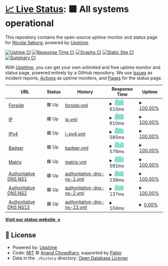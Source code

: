 # [📈 Live Status](https://status.xn--sb-lka.org): <!--live status--> **🟩 All systems operational**

This repository contains the open-source uptime monitor and status page for [Nicolai Søborg](https://søb.org/), powered by [Upptime](https://github.com/upptime/upptime).

[![Uptime CI](https://github.com/NicolaiSoeborg/status.xn--sb-lka.org/workflows/Uptime%20CI/badge.svg)](https://github.com/NicolaiSoeborg/status.xn--sb-lka.org/actions?query=workflow%3A%22Uptime+CI%22)
[![Response Time CI](https://github.com/NicolaiSoeborg/status.xn--sb-lka.org/workflows/Response%20Time%20CI/badge.svg)](https://github.com/NicolaiSoeborg/status.xn--sb-lka.org/actions?query=workflow%3A%22Response+Time+CI%22)
[![Graphs CI](https://github.com/NicolaiSoeborg/status.xn--sb-lka.org/workflows/Graphs%20CI/badge.svg)](https://github.com/NicolaiSoeborg/status.xn--sb-lka.org/actions?query=workflow%3A%22Graphs+CI%22)
[![Static Site CI](https://github.com/NicolaiSoeborg/status.xn--sb-lka.org/workflows/Static%20Site%20CI/badge.svg)](https://github.com/NicolaiSoeborg/status.xn--sb-lka.org/actions?query=workflow%3A%22Static+Site+CI%22)
[![Summary CI](https://github.com/NicolaiSoeborg/status.xn--sb-lka.org/workflows/Summary%20CI/badge.svg)](https://github.com/NicolaiSoeborg/status.xn--sb-lka.org/actions?query=workflow%3A%22Summary+CI%22)

With [Upptime](https://upptime.js.org), you can get your own unlimited and free uptime monitor and status page, powered entirely by a GitHub repository. We use [Issues](https://github.com/NicolaiSoeborg/status.xn--sb-lka.org/issues) as incident reports, [Actions](https://github.com/NicolaiSoeborg/status.xn--sb-lka.org/actions) as uptime monitors, and [Pages](https://status.xn--sb-lka.org) for the status page.

<!--start: status pages-->
<!-- This summary is generated by Upptime (https://github.com/upptime/upptime) -->
<!-- Do not edit this manually, your changes will be overwritten -->
<!-- prettier-ignore -->
| URL | Status | History | Response Time | Uptime |
| --- | ------ | ------- | ------------- | ------ |
| <img alt="" src="https://icons.duckduckgo.com/ip3/xn--sb-lka.org.ico" height="13"> [Forside](https://xn--sb-lka.org/) | 🟩 Up | [forside.yml](https://github.com/NicolaiSoeborg/status.xn--sb-lka.org/commits/HEAD/history/forside.yml) | <details><summary><img alt="Response time graph" src="./graphs/forside/response-time-week.png" height="20"> 610ms</summary><br><a href="https://status.xn--sb-lka.org/history/forside"><img alt="Response time 703" src="https://img.shields.io/endpoint?url=https%3A%2F%2Fraw.githubusercontent.com%2FNicolaiSoeborg%2Fstatus.xn--sb-lka.org%2FHEAD%2Fapi%2Fforside%2Fresponse-time.json"></a><br><a href="https://status.xn--sb-lka.org/history/forside"><img alt="24-hour response time 540" src="https://img.shields.io/endpoint?url=https%3A%2F%2Fraw.githubusercontent.com%2FNicolaiSoeborg%2Fstatus.xn--sb-lka.org%2FHEAD%2Fapi%2Fforside%2Fresponse-time-day.json"></a><br><a href="https://status.xn--sb-lka.org/history/forside"><img alt="7-day response time 610" src="https://img.shields.io/endpoint?url=https%3A%2F%2Fraw.githubusercontent.com%2FNicolaiSoeborg%2Fstatus.xn--sb-lka.org%2FHEAD%2Fapi%2Fforside%2Fresponse-time-week.json"></a><br><a href="https://status.xn--sb-lka.org/history/forside"><img alt="30-day response time 599" src="https://img.shields.io/endpoint?url=https%3A%2F%2Fraw.githubusercontent.com%2FNicolaiSoeborg%2Fstatus.xn--sb-lka.org%2FHEAD%2Fapi%2Fforside%2Fresponse-time-month.json"></a><br><a href="https://status.xn--sb-lka.org/history/forside"><img alt="1-year response time 703" src="https://img.shields.io/endpoint?url=https%3A%2F%2Fraw.githubusercontent.com%2FNicolaiSoeborg%2Fstatus.xn--sb-lka.org%2FHEAD%2Fapi%2Fforside%2Fresponse-time-year.json"></a></details> | <details><summary><a href="https://status.xn--sb-lka.org/history/forside">100.00%</a></summary><a href="https://status.xn--sb-lka.org/history/forside"><img alt="All-time uptime 98.47%" src="https://img.shields.io/endpoint?url=https%3A%2F%2Fraw.githubusercontent.com%2FNicolaiSoeborg%2Fstatus.xn--sb-lka.org%2FHEAD%2Fapi%2Fforside%2Fuptime.json"></a><br><a href="https://status.xn--sb-lka.org/history/forside"><img alt="24-hour uptime 100.00%" src="https://img.shields.io/endpoint?url=https%3A%2F%2Fraw.githubusercontent.com%2FNicolaiSoeborg%2Fstatus.xn--sb-lka.org%2FHEAD%2Fapi%2Fforside%2Fuptime-day.json"></a><br><a href="https://status.xn--sb-lka.org/history/forside"><img alt="7-day uptime 100.00%" src="https://img.shields.io/endpoint?url=https%3A%2F%2Fraw.githubusercontent.com%2FNicolaiSoeborg%2Fstatus.xn--sb-lka.org%2FHEAD%2Fapi%2Fforside%2Fuptime-week.json"></a><br><a href="https://status.xn--sb-lka.org/history/forside"><img alt="30-day uptime 100.00%" src="https://img.shields.io/endpoint?url=https%3A%2F%2Fraw.githubusercontent.com%2FNicolaiSoeborg%2Fstatus.xn--sb-lka.org%2FHEAD%2Fapi%2Fforside%2Fuptime-month.json"></a><br><a href="https://status.xn--sb-lka.org/history/forside"><img alt="1-year uptime 98.47%" src="https://img.shields.io/endpoint?url=https%3A%2F%2Fraw.githubusercontent.com%2FNicolaiSoeborg%2Fstatus.xn--sb-lka.org%2FHEAD%2Fapi%2Fforside%2Fuptime-year.json"></a></details>
| <img alt="" src="https://icons.duckduckgo.com/ip3/ip.xn--sb-lka.org.ico" height="13"> [IP](https://ip.xn--sb-lka.org/) | 🟩 Up | [ip.yml](https://github.com/NicolaiSoeborg/status.xn--sb-lka.org/commits/HEAD/history/ip.yml) | <details><summary><img alt="Response time graph" src="./graphs/ip/response-time-week.png" height="20"> 610ms</summary><br><a href="https://status.xn--sb-lka.org/history/ip"><img alt="Response time 698" src="https://img.shields.io/endpoint?url=https%3A%2F%2Fraw.githubusercontent.com%2FNicolaiSoeborg%2Fstatus.xn--sb-lka.org%2FHEAD%2Fapi%2Fip%2Fresponse-time.json"></a><br><a href="https://status.xn--sb-lka.org/history/ip"><img alt="24-hour response time 551" src="https://img.shields.io/endpoint?url=https%3A%2F%2Fraw.githubusercontent.com%2FNicolaiSoeborg%2Fstatus.xn--sb-lka.org%2FHEAD%2Fapi%2Fip%2Fresponse-time-day.json"></a><br><a href="https://status.xn--sb-lka.org/history/ip"><img alt="7-day response time 610" src="https://img.shields.io/endpoint?url=https%3A%2F%2Fraw.githubusercontent.com%2FNicolaiSoeborg%2Fstatus.xn--sb-lka.org%2FHEAD%2Fapi%2Fip%2Fresponse-time-week.json"></a><br><a href="https://status.xn--sb-lka.org/history/ip"><img alt="30-day response time 606" src="https://img.shields.io/endpoint?url=https%3A%2F%2Fraw.githubusercontent.com%2FNicolaiSoeborg%2Fstatus.xn--sb-lka.org%2FHEAD%2Fapi%2Fip%2Fresponse-time-month.json"></a><br><a href="https://status.xn--sb-lka.org/history/ip"><img alt="1-year response time 698" src="https://img.shields.io/endpoint?url=https%3A%2F%2Fraw.githubusercontent.com%2FNicolaiSoeborg%2Fstatus.xn--sb-lka.org%2FHEAD%2Fapi%2Fip%2Fresponse-time-year.json"></a></details> | <details><summary><a href="https://status.xn--sb-lka.org/history/ip">100.00%</a></summary><a href="https://status.xn--sb-lka.org/history/ip"><img alt="All-time uptime 98.47%" src="https://img.shields.io/endpoint?url=https%3A%2F%2Fraw.githubusercontent.com%2FNicolaiSoeborg%2Fstatus.xn--sb-lka.org%2FHEAD%2Fapi%2Fip%2Fuptime.json"></a><br><a href="https://status.xn--sb-lka.org/history/ip"><img alt="24-hour uptime 100.00%" src="https://img.shields.io/endpoint?url=https%3A%2F%2Fraw.githubusercontent.com%2FNicolaiSoeborg%2Fstatus.xn--sb-lka.org%2FHEAD%2Fapi%2Fip%2Fuptime-day.json"></a><br><a href="https://status.xn--sb-lka.org/history/ip"><img alt="7-day uptime 100.00%" src="https://img.shields.io/endpoint?url=https%3A%2F%2Fraw.githubusercontent.com%2FNicolaiSoeborg%2Fstatus.xn--sb-lka.org%2FHEAD%2Fapi%2Fip%2Fuptime-week.json"></a><br><a href="https://status.xn--sb-lka.org/history/ip"><img alt="30-day uptime 100.00%" src="https://img.shields.io/endpoint?url=https%3A%2F%2Fraw.githubusercontent.com%2FNicolaiSoeborg%2Fstatus.xn--sb-lka.org%2FHEAD%2Fapi%2Fip%2Fuptime-month.json"></a><br><a href="https://status.xn--sb-lka.org/history/ip"><img alt="1-year uptime 98.47%" src="https://img.shields.io/endpoint?url=https%3A%2F%2Fraw.githubusercontent.com%2FNicolaiSoeborg%2Fstatus.xn--sb-lka.org%2FHEAD%2Fapi%2Fip%2Fuptime-year.json"></a></details>
| <img alt="" src="https://icons.duckduckgo.com/ip3/ipv4.xn--sb-lka.org.ico" height="13"> [IPv4](https://ipv4.xn--sb-lka.org/) | 🟩 Up | [i-pv4.yml](https://github.com/NicolaiSoeborg/status.xn--sb-lka.org/commits/HEAD/history/i-pv4.yml) | <details><summary><img alt="Response time graph" src="./graphs/i-pv4/response-time-week.png" height="20"> 585ms</summary><br><a href="https://status.xn--sb-lka.org/history/i-pv4"><img alt="Response time 729" src="https://img.shields.io/endpoint?url=https%3A%2F%2Fraw.githubusercontent.com%2FNicolaiSoeborg%2Fstatus.xn--sb-lka.org%2FHEAD%2Fapi%2Fi-pv4%2Fresponse-time.json"></a><br><a href="https://status.xn--sb-lka.org/history/i-pv4"><img alt="24-hour response time 543" src="https://img.shields.io/endpoint?url=https%3A%2F%2Fraw.githubusercontent.com%2FNicolaiSoeborg%2Fstatus.xn--sb-lka.org%2FHEAD%2Fapi%2Fi-pv4%2Fresponse-time-day.json"></a><br><a href="https://status.xn--sb-lka.org/history/i-pv4"><img alt="7-day response time 585" src="https://img.shields.io/endpoint?url=https%3A%2F%2Fraw.githubusercontent.com%2FNicolaiSoeborg%2Fstatus.xn--sb-lka.org%2FHEAD%2Fapi%2Fi-pv4%2Fresponse-time-week.json"></a><br><a href="https://status.xn--sb-lka.org/history/i-pv4"><img alt="30-day response time 586" src="https://img.shields.io/endpoint?url=https%3A%2F%2Fraw.githubusercontent.com%2FNicolaiSoeborg%2Fstatus.xn--sb-lka.org%2FHEAD%2Fapi%2Fi-pv4%2Fresponse-time-month.json"></a><br><a href="https://status.xn--sb-lka.org/history/i-pv4"><img alt="1-year response time 729" src="https://img.shields.io/endpoint?url=https%3A%2F%2Fraw.githubusercontent.com%2FNicolaiSoeborg%2Fstatus.xn--sb-lka.org%2FHEAD%2Fapi%2Fi-pv4%2Fresponse-time-year.json"></a></details> | <details><summary><a href="https://status.xn--sb-lka.org/history/i-pv4">100.00%</a></summary><a href="https://status.xn--sb-lka.org/history/i-pv4"><img alt="All-time uptime 98.47%" src="https://img.shields.io/endpoint?url=https%3A%2F%2Fraw.githubusercontent.com%2FNicolaiSoeborg%2Fstatus.xn--sb-lka.org%2FHEAD%2Fapi%2Fi-pv4%2Fuptime.json"></a><br><a href="https://status.xn--sb-lka.org/history/i-pv4"><img alt="24-hour uptime 100.00%" src="https://img.shields.io/endpoint?url=https%3A%2F%2Fraw.githubusercontent.com%2FNicolaiSoeborg%2Fstatus.xn--sb-lka.org%2FHEAD%2Fapi%2Fi-pv4%2Fuptime-day.json"></a><br><a href="https://status.xn--sb-lka.org/history/i-pv4"><img alt="7-day uptime 100.00%" src="https://img.shields.io/endpoint?url=https%3A%2F%2Fraw.githubusercontent.com%2FNicolaiSoeborg%2Fstatus.xn--sb-lka.org%2FHEAD%2Fapi%2Fi-pv4%2Fuptime-week.json"></a><br><a href="https://status.xn--sb-lka.org/history/i-pv4"><img alt="30-day uptime 100.00%" src="https://img.shields.io/endpoint?url=https%3A%2F%2Fraw.githubusercontent.com%2FNicolaiSoeborg%2Fstatus.xn--sb-lka.org%2FHEAD%2Fapi%2Fi-pv4%2Fuptime-month.json"></a><br><a href="https://status.xn--sb-lka.org/history/i-pv4"><img alt="1-year uptime 98.47%" src="https://img.shields.io/endpoint?url=https%3A%2F%2Fraw.githubusercontent.com%2FNicolaiSoeborg%2Fstatus.xn--sb-lka.org%2FHEAD%2Fapi%2Fi-pv4%2Fuptime-year.json"></a></details>
| <img alt="" src="https://icons.duckduckgo.com/ip3/badger.xn--sb-lka.org.ico" height="13"> [Badger](https://badger.xn--sb-lka.org/) | 🟩 Up | [badger.yml](https://github.com/NicolaiSoeborg/status.xn--sb-lka.org/commits/HEAD/history/badger.yml) | <details><summary><img alt="Response time graph" src="./graphs/badger/response-time-week.png" height="20"> 576ms</summary><br><a href="https://status.xn--sb-lka.org/history/badger"><img alt="Response time 699" src="https://img.shields.io/endpoint?url=https%3A%2F%2Fraw.githubusercontent.com%2FNicolaiSoeborg%2Fstatus.xn--sb-lka.org%2FHEAD%2Fapi%2Fbadger%2Fresponse-time.json"></a><br><a href="https://status.xn--sb-lka.org/history/badger"><img alt="24-hour response time 505" src="https://img.shields.io/endpoint?url=https%3A%2F%2Fraw.githubusercontent.com%2FNicolaiSoeborg%2Fstatus.xn--sb-lka.org%2FHEAD%2Fapi%2Fbadger%2Fresponse-time-day.json"></a><br><a href="https://status.xn--sb-lka.org/history/badger"><img alt="7-day response time 576" src="https://img.shields.io/endpoint?url=https%3A%2F%2Fraw.githubusercontent.com%2FNicolaiSoeborg%2Fstatus.xn--sb-lka.org%2FHEAD%2Fapi%2Fbadger%2Fresponse-time-week.json"></a><br><a href="https://status.xn--sb-lka.org/history/badger"><img alt="30-day response time 578" src="https://img.shields.io/endpoint?url=https%3A%2F%2Fraw.githubusercontent.com%2FNicolaiSoeborg%2Fstatus.xn--sb-lka.org%2FHEAD%2Fapi%2Fbadger%2Fresponse-time-month.json"></a><br><a href="https://status.xn--sb-lka.org/history/badger"><img alt="1-year response time 699" src="https://img.shields.io/endpoint?url=https%3A%2F%2Fraw.githubusercontent.com%2FNicolaiSoeborg%2Fstatus.xn--sb-lka.org%2FHEAD%2Fapi%2Fbadger%2Fresponse-time-year.json"></a></details> | <details><summary><a href="https://status.xn--sb-lka.org/history/badger">100.00%</a></summary><a href="https://status.xn--sb-lka.org/history/badger"><img alt="All-time uptime 98.47%" src="https://img.shields.io/endpoint?url=https%3A%2F%2Fraw.githubusercontent.com%2FNicolaiSoeborg%2Fstatus.xn--sb-lka.org%2FHEAD%2Fapi%2Fbadger%2Fuptime.json"></a><br><a href="https://status.xn--sb-lka.org/history/badger"><img alt="24-hour uptime 100.00%" src="https://img.shields.io/endpoint?url=https%3A%2F%2Fraw.githubusercontent.com%2FNicolaiSoeborg%2Fstatus.xn--sb-lka.org%2FHEAD%2Fapi%2Fbadger%2Fuptime-day.json"></a><br><a href="https://status.xn--sb-lka.org/history/badger"><img alt="7-day uptime 100.00%" src="https://img.shields.io/endpoint?url=https%3A%2F%2Fraw.githubusercontent.com%2FNicolaiSoeborg%2Fstatus.xn--sb-lka.org%2FHEAD%2Fapi%2Fbadger%2Fuptime-week.json"></a><br><a href="https://status.xn--sb-lka.org/history/badger"><img alt="30-day uptime 100.00%" src="https://img.shields.io/endpoint?url=https%3A%2F%2Fraw.githubusercontent.com%2FNicolaiSoeborg%2Fstatus.xn--sb-lka.org%2FHEAD%2Fapi%2Fbadger%2Fuptime-month.json"></a><br><a href="https://status.xn--sb-lka.org/history/badger"><img alt="1-year uptime 98.47%" src="https://img.shields.io/endpoint?url=https%3A%2F%2Fraw.githubusercontent.com%2FNicolaiSoeborg%2Fstatus.xn--sb-lka.org%2FHEAD%2Fapi%2Fbadger%2Fuptime-year.json"></a></details>
| <img alt="" src="https://icons.duckduckgo.com/ip3/matrix.xn--sb-lka.org.ico" height="13"> [Matrix](https://matrix.søb.org/_matrix/federation/v1/version) | 🟩 Up | [matrix.yml](https://github.com/NicolaiSoeborg/status.xn--sb-lka.org/commits/HEAD/history/matrix.yml) | <details><summary><img alt="Response time graph" src="./graphs/matrix/response-time-week.png" height="20"> 592ms</summary><br><a href="https://status.xn--sb-lka.org/history/matrix"><img alt="Response time 698" src="https://img.shields.io/endpoint?url=https%3A%2F%2Fraw.githubusercontent.com%2FNicolaiSoeborg%2Fstatus.xn--sb-lka.org%2FHEAD%2Fapi%2Fmatrix%2Fresponse-time.json"></a><br><a href="https://status.xn--sb-lka.org/history/matrix"><img alt="24-hour response time 557" src="https://img.shields.io/endpoint?url=https%3A%2F%2Fraw.githubusercontent.com%2FNicolaiSoeborg%2Fstatus.xn--sb-lka.org%2FHEAD%2Fapi%2Fmatrix%2Fresponse-time-day.json"></a><br><a href="https://status.xn--sb-lka.org/history/matrix"><img alt="7-day response time 592" src="https://img.shields.io/endpoint?url=https%3A%2F%2Fraw.githubusercontent.com%2FNicolaiSoeborg%2Fstatus.xn--sb-lka.org%2FHEAD%2Fapi%2Fmatrix%2Fresponse-time-week.json"></a><br><a href="https://status.xn--sb-lka.org/history/matrix"><img alt="30-day response time 582" src="https://img.shields.io/endpoint?url=https%3A%2F%2Fraw.githubusercontent.com%2FNicolaiSoeborg%2Fstatus.xn--sb-lka.org%2FHEAD%2Fapi%2Fmatrix%2Fresponse-time-month.json"></a><br><a href="https://status.xn--sb-lka.org/history/matrix"><img alt="1-year response time 698" src="https://img.shields.io/endpoint?url=https%3A%2F%2Fraw.githubusercontent.com%2FNicolaiSoeborg%2Fstatus.xn--sb-lka.org%2FHEAD%2Fapi%2Fmatrix%2Fresponse-time-year.json"></a></details> | <details><summary><a href="https://status.xn--sb-lka.org/history/matrix">100.00%</a></summary><a href="https://status.xn--sb-lka.org/history/matrix"><img alt="All-time uptime 98.43%" src="https://img.shields.io/endpoint?url=https%3A%2F%2Fraw.githubusercontent.com%2FNicolaiSoeborg%2Fstatus.xn--sb-lka.org%2FHEAD%2Fapi%2Fmatrix%2Fuptime.json"></a><br><a href="https://status.xn--sb-lka.org/history/matrix"><img alt="24-hour uptime 100.00%" src="https://img.shields.io/endpoint?url=https%3A%2F%2Fraw.githubusercontent.com%2FNicolaiSoeborg%2Fstatus.xn--sb-lka.org%2FHEAD%2Fapi%2Fmatrix%2Fuptime-day.json"></a><br><a href="https://status.xn--sb-lka.org/history/matrix"><img alt="7-day uptime 100.00%" src="https://img.shields.io/endpoint?url=https%3A%2F%2Fraw.githubusercontent.com%2FNicolaiSoeborg%2Fstatus.xn--sb-lka.org%2FHEAD%2Fapi%2Fmatrix%2Fuptime-week.json"></a><br><a href="https://status.xn--sb-lka.org/history/matrix"><img alt="30-day uptime 100.00%" src="https://img.shields.io/endpoint?url=https%3A%2F%2Fraw.githubusercontent.com%2FNicolaiSoeborg%2Fstatus.xn--sb-lka.org%2FHEAD%2Fapi%2Fmatrix%2Fuptime-month.json"></a><br><a href="https://status.xn--sb-lka.org/history/matrix"><img alt="1-year uptime 98.43%" src="https://img.shields.io/endpoint?url=https%3A%2F%2Fraw.githubusercontent.com%2FNicolaiSoeborg%2Fstatus.xn--sb-lka.org%2FHEAD%2Fapi%2Fmatrix%2Fuptime-year.json"></a></details>
| <img alt="" src="https://icons.duckduckgo.com/ip3/null.ico" height="13"> [Authoritative DNS NS1](ns1.xn--sb-lka.org) | 🟩 Up | [authoritative-dns-ns-1.yml](https://github.com/NicolaiSoeborg/status.xn--sb-lka.org/commits/HEAD/history/authoritative-dns-ns-1.yml) | <details><summary><img alt="Response time graph" src="./graphs/authoritative-dns-ns-1/response-time-week.png" height="20"> 138ms</summary><br><a href="https://status.xn--sb-lka.org/history/authoritative-dns-ns-1"><img alt="Response time 137" src="https://img.shields.io/endpoint?url=https%3A%2F%2Fraw.githubusercontent.com%2FNicolaiSoeborg%2Fstatus.xn--sb-lka.org%2FHEAD%2Fapi%2Fauthoritative-dns-ns-1%2Fresponse-time.json"></a><br><a href="https://status.xn--sb-lka.org/history/authoritative-dns-ns-1"><img alt="24-hour response time 114" src="https://img.shields.io/endpoint?url=https%3A%2F%2Fraw.githubusercontent.com%2FNicolaiSoeborg%2Fstatus.xn--sb-lka.org%2FHEAD%2Fapi%2Fauthoritative-dns-ns-1%2Fresponse-time-day.json"></a><br><a href="https://status.xn--sb-lka.org/history/authoritative-dns-ns-1"><img alt="7-day response time 138" src="https://img.shields.io/endpoint?url=https%3A%2F%2Fraw.githubusercontent.com%2FNicolaiSoeborg%2Fstatus.xn--sb-lka.org%2FHEAD%2Fapi%2Fauthoritative-dns-ns-1%2Fresponse-time-week.json"></a><br><a href="https://status.xn--sb-lka.org/history/authoritative-dns-ns-1"><img alt="30-day response time 141" src="https://img.shields.io/endpoint?url=https%3A%2F%2Fraw.githubusercontent.com%2FNicolaiSoeborg%2Fstatus.xn--sb-lka.org%2FHEAD%2Fapi%2Fauthoritative-dns-ns-1%2Fresponse-time-month.json"></a><br><a href="https://status.xn--sb-lka.org/history/authoritative-dns-ns-1"><img alt="1-year response time 137" src="https://img.shields.io/endpoint?url=https%3A%2F%2Fraw.githubusercontent.com%2FNicolaiSoeborg%2Fstatus.xn--sb-lka.org%2FHEAD%2Fapi%2Fauthoritative-dns-ns-1%2Fresponse-time-year.json"></a></details> | <details><summary><a href="https://status.xn--sb-lka.org/history/authoritative-dns-ns-1">100.00%</a></summary><a href="https://status.xn--sb-lka.org/history/authoritative-dns-ns-1"><img alt="All-time uptime 98.25%" src="https://img.shields.io/endpoint?url=https%3A%2F%2Fraw.githubusercontent.com%2FNicolaiSoeborg%2Fstatus.xn--sb-lka.org%2FHEAD%2Fapi%2Fauthoritative-dns-ns-1%2Fuptime.json"></a><br><a href="https://status.xn--sb-lka.org/history/authoritative-dns-ns-1"><img alt="24-hour uptime 100.00%" src="https://img.shields.io/endpoint?url=https%3A%2F%2Fraw.githubusercontent.com%2FNicolaiSoeborg%2Fstatus.xn--sb-lka.org%2FHEAD%2Fapi%2Fauthoritative-dns-ns-1%2Fuptime-day.json"></a><br><a href="https://status.xn--sb-lka.org/history/authoritative-dns-ns-1"><img alt="7-day uptime 100.00%" src="https://img.shields.io/endpoint?url=https%3A%2F%2Fraw.githubusercontent.com%2FNicolaiSoeborg%2Fstatus.xn--sb-lka.org%2FHEAD%2Fapi%2Fauthoritative-dns-ns-1%2Fuptime-week.json"></a><br><a href="https://status.xn--sb-lka.org/history/authoritative-dns-ns-1"><img alt="30-day uptime 100.00%" src="https://img.shields.io/endpoint?url=https%3A%2F%2Fraw.githubusercontent.com%2FNicolaiSoeborg%2Fstatus.xn--sb-lka.org%2FHEAD%2Fapi%2Fauthoritative-dns-ns-1%2Fuptime-month.json"></a><br><a href="https://status.xn--sb-lka.org/history/authoritative-dns-ns-1"><img alt="1-year uptime 98.25%" src="https://img.shields.io/endpoint?url=https%3A%2F%2Fraw.githubusercontent.com%2FNicolaiSoeborg%2Fstatus.xn--sb-lka.org%2FHEAD%2Fapi%2Fauthoritative-dns-ns-1%2Fuptime-year.json"></a></details>
| <img alt="" src="https://icons.duckduckgo.com/ip3/null.ico" height="13"> [Authoritative DNS NS2](ns2.xn--sb-lka.org) | 🟩 Up | [authoritative-dns-ns-2.yml](https://github.com/NicolaiSoeborg/status.xn--sb-lka.org/commits/HEAD/history/authoritative-dns-ns-2.yml) | <details><summary><img alt="Response time graph" src="./graphs/authoritative-dns-ns-2/response-time-week.png" height="20"> 137ms</summary><br><a href="https://status.xn--sb-lka.org/history/authoritative-dns-ns-2"><img alt="Response time 137" src="https://img.shields.io/endpoint?url=https%3A%2F%2Fraw.githubusercontent.com%2FNicolaiSoeborg%2Fstatus.xn--sb-lka.org%2FHEAD%2Fapi%2Fauthoritative-dns-ns-2%2Fresponse-time.json"></a><br><a href="https://status.xn--sb-lka.org/history/authoritative-dns-ns-2"><img alt="24-hour response time 113" src="https://img.shields.io/endpoint?url=https%3A%2F%2Fraw.githubusercontent.com%2FNicolaiSoeborg%2Fstatus.xn--sb-lka.org%2FHEAD%2Fapi%2Fauthoritative-dns-ns-2%2Fresponse-time-day.json"></a><br><a href="https://status.xn--sb-lka.org/history/authoritative-dns-ns-2"><img alt="7-day response time 137" src="https://img.shields.io/endpoint?url=https%3A%2F%2Fraw.githubusercontent.com%2FNicolaiSoeborg%2Fstatus.xn--sb-lka.org%2FHEAD%2Fapi%2Fauthoritative-dns-ns-2%2Fresponse-time-week.json"></a><br><a href="https://status.xn--sb-lka.org/history/authoritative-dns-ns-2"><img alt="30-day response time 141" src="https://img.shields.io/endpoint?url=https%3A%2F%2Fraw.githubusercontent.com%2FNicolaiSoeborg%2Fstatus.xn--sb-lka.org%2FHEAD%2Fapi%2Fauthoritative-dns-ns-2%2Fresponse-time-month.json"></a><br><a href="https://status.xn--sb-lka.org/history/authoritative-dns-ns-2"><img alt="1-year response time 137" src="https://img.shields.io/endpoint?url=https%3A%2F%2Fraw.githubusercontent.com%2FNicolaiSoeborg%2Fstatus.xn--sb-lka.org%2FHEAD%2Fapi%2Fauthoritative-dns-ns-2%2Fresponse-time-year.json"></a></details> | <details><summary><a href="https://status.xn--sb-lka.org/history/authoritative-dns-ns-2">100.00%</a></summary><a href="https://status.xn--sb-lka.org/history/authoritative-dns-ns-2"><img alt="All-time uptime 100.00%" src="https://img.shields.io/endpoint?url=https%3A%2F%2Fraw.githubusercontent.com%2FNicolaiSoeborg%2Fstatus.xn--sb-lka.org%2FHEAD%2Fapi%2Fauthoritative-dns-ns-2%2Fuptime.json"></a><br><a href="https://status.xn--sb-lka.org/history/authoritative-dns-ns-2"><img alt="24-hour uptime 100.00%" src="https://img.shields.io/endpoint?url=https%3A%2F%2Fraw.githubusercontent.com%2FNicolaiSoeborg%2Fstatus.xn--sb-lka.org%2FHEAD%2Fapi%2Fauthoritative-dns-ns-2%2Fuptime-day.json"></a><br><a href="https://status.xn--sb-lka.org/history/authoritative-dns-ns-2"><img alt="7-day uptime 100.00%" src="https://img.shields.io/endpoint?url=https%3A%2F%2Fraw.githubusercontent.com%2FNicolaiSoeborg%2Fstatus.xn--sb-lka.org%2FHEAD%2Fapi%2Fauthoritative-dns-ns-2%2Fuptime-week.json"></a><br><a href="https://status.xn--sb-lka.org/history/authoritative-dns-ns-2"><img alt="30-day uptime 100.00%" src="https://img.shields.io/endpoint?url=https%3A%2F%2Fraw.githubusercontent.com%2FNicolaiSoeborg%2Fstatus.xn--sb-lka.org%2FHEAD%2Fapi%2Fauthoritative-dns-ns-2%2Fuptime-month.json"></a><br><a href="https://status.xn--sb-lka.org/history/authoritative-dns-ns-2"><img alt="1-year uptime 100.00%" src="https://img.shields.io/endpoint?url=https%3A%2F%2Fraw.githubusercontent.com%2FNicolaiSoeborg%2Fstatus.xn--sb-lka.org%2FHEAD%2Fapi%2Fauthoritative-dns-ns-2%2Fuptime-year.json"></a></details>
| <img alt="" src="https://icons.duckduckgo.com/ip3/null.ico" height="13"> [Authoritative DNS NS13](ns13.37.ax) | 🟩 Up | [authoritative-dns-ns-13.yml](https://github.com/NicolaiSoeborg/status.xn--sb-lka.org/commits/HEAD/history/authoritative-dns-ns-13.yml) | <details><summary><img alt="Response time graph" src="./graphs/authoritative-dns-ns-13/response-time-week.png" height="20"> 104ms</summary><br><a href="https://status.xn--sb-lka.org/history/authoritative-dns-ns-13"><img alt="Response time 127" src="https://img.shields.io/endpoint?url=https%3A%2F%2Fraw.githubusercontent.com%2FNicolaiSoeborg%2Fstatus.xn--sb-lka.org%2FHEAD%2Fapi%2Fauthoritative-dns-ns-13%2Fresponse-time.json"></a><br><a href="https://status.xn--sb-lka.org/history/authoritative-dns-ns-13"><img alt="24-hour response time 104" src="https://img.shields.io/endpoint?url=https%3A%2F%2Fraw.githubusercontent.com%2FNicolaiSoeborg%2Fstatus.xn--sb-lka.org%2FHEAD%2Fapi%2Fauthoritative-dns-ns-13%2Fresponse-time-day.json"></a><br><a href="https://status.xn--sb-lka.org/history/authoritative-dns-ns-13"><img alt="7-day response time 104" src="https://img.shields.io/endpoint?url=https%3A%2F%2Fraw.githubusercontent.com%2FNicolaiSoeborg%2Fstatus.xn--sb-lka.org%2FHEAD%2Fapi%2Fauthoritative-dns-ns-13%2Fresponse-time-week.json"></a><br><a href="https://status.xn--sb-lka.org/history/authoritative-dns-ns-13"><img alt="30-day response time 110" src="https://img.shields.io/endpoint?url=https%3A%2F%2Fraw.githubusercontent.com%2FNicolaiSoeborg%2Fstatus.xn--sb-lka.org%2FHEAD%2Fapi%2Fauthoritative-dns-ns-13%2Fresponse-time-month.json"></a><br><a href="https://status.xn--sb-lka.org/history/authoritative-dns-ns-13"><img alt="1-year response time 127" src="https://img.shields.io/endpoint?url=https%3A%2F%2Fraw.githubusercontent.com%2FNicolaiSoeborg%2Fstatus.xn--sb-lka.org%2FHEAD%2Fapi%2Fauthoritative-dns-ns-13%2Fresponse-time-year.json"></a></details> | <details><summary><a href="https://status.xn--sb-lka.org/history/authoritative-dns-ns-13">0.00%</a></summary><a href="https://status.xn--sb-lka.org/history/authoritative-dns-ns-13"><img alt="All-time uptime 85.92%" src="https://img.shields.io/endpoint?url=https%3A%2F%2Fraw.githubusercontent.com%2FNicolaiSoeborg%2Fstatus.xn--sb-lka.org%2FHEAD%2Fapi%2Fauthoritative-dns-ns-13%2Fuptime.json"></a><br><a href="https://status.xn--sb-lka.org/history/authoritative-dns-ns-13"><img alt="24-hour uptime 0.01%" src="https://img.shields.io/endpoint?url=https%3A%2F%2Fraw.githubusercontent.com%2FNicolaiSoeborg%2Fstatus.xn--sb-lka.org%2FHEAD%2Fapi%2Fauthoritative-dns-ns-13%2Fuptime-day.json"></a><br><a href="https://status.xn--sb-lka.org/history/authoritative-dns-ns-13"><img alt="7-day uptime 0.00%" src="https://img.shields.io/endpoint?url=https%3A%2F%2Fraw.githubusercontent.com%2FNicolaiSoeborg%2Fstatus.xn--sb-lka.org%2FHEAD%2Fapi%2Fauthoritative-dns-ns-13%2Fuptime-week.json"></a><br><a href="https://status.xn--sb-lka.org/history/authoritative-dns-ns-13"><img alt="30-day uptime 21.32%" src="https://img.shields.io/endpoint?url=https%3A%2F%2Fraw.githubusercontent.com%2FNicolaiSoeborg%2Fstatus.xn--sb-lka.org%2FHEAD%2Fapi%2Fauthoritative-dns-ns-13%2Fuptime-month.json"></a><br><a href="https://status.xn--sb-lka.org/history/authoritative-dns-ns-13"><img alt="1-year uptime 85.92%" src="https://img.shields.io/endpoint?url=https%3A%2F%2Fraw.githubusercontent.com%2FNicolaiSoeborg%2Fstatus.xn--sb-lka.org%2FHEAD%2Fapi%2Fauthoritative-dns-ns-13%2Fuptime-year.json"></a></details>

<!--end: status pages-->

[**Visit our status website →**](https://status.xn--sb-lka.org)

## 📄 License

- Powered by: [Upptime](https://github.com/upptime/upptime)
- Code: [MIT](./LICENSE) © [Anand Chowdhary](https://anandchowdhary.com), supported by [Pabio](https://pabio.com)
- Data in the `./history` directory: [Open Database License](https://opendatacommons.org/licenses/odbl/1-0/)
